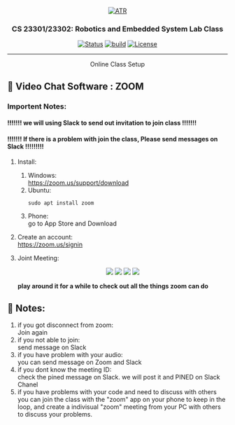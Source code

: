 <p align="center">
  <a href="" rel="noopener">
 <img src="https://raw.githubusercontent.com/ksu-cs-robotics/Software-Development-for-Robotics/master/resources/images/ATR-logo.gif" alt="ATR"></a>
</p>

<h3 align="center">CS 23301/23302: Robotics and Embedded System Lab Class</h3>

<div align="center">

  [![Status](https://img.shields.io/badge/status-active-success.svg)]() 
  [![build](https://img.shields.io/badge/build-melodic-green)]()
  [![License](https://img.shields.io/badge/license-MIT-blue.svg)](/LICENSE)

</div>

---

<p align="center"> Online Class Setup
</p>

## 🏁 Video Chat Software : ZOOM
### Importent Notes:
#### !!!!!!! we will using Slack to send out invitation to join class !!!!!!!
#### !!!!!!! If there is a problem with join the class, Please send messages on Slack !!!!!!!!!

1. Install:
    1. Windows:   
        https://zoom.us/support/download  
    1. Ubuntu:  
        ```
        sudo apt install zoom
        ```
    1. Phone:   
        go to App Store and Download
1. Create an account:  
    https://zoom.us/signin

1. Joint Meeting:  
    <p align="center">
    <img src="https://raw.githubusercontent.com/ksu-cs-robotics/software-development-for-robotics-spring-2020/master/resources/images/zoom/zoom_1.jpg"/>

    <img src="https://raw.githubusercontent.com/ksu-cs-robotics/software-development-for-robotics-spring-2020/master/resources/images/zoom/zoom_2.jpg"/>

    <img src="https://raw.githubusercontent.com/ksu-cs-robotics/software-development-for-robotics-spring-2020/master/resources/images/zoom/zoom_3.jpg"/>

    <img src="https://raw.githubusercontent.com/ksu-cs-robotics/software-development-for-robotics-spring-2020/master/resources/images/zoom/zoom_4.jpg"/>
    </p>
    
    **play around it for a while to check out all the things zoom can do**

## 🏁 Notes:
1. if you got disconnect from zoom:   
    Join again
1. if you not able to join:   
    send message on Slack
1. if you have problem with your audio:   
    you can send message on Zoom and Slack
1. if you dont know the meeting ID:   
    check the pined message on Slack. we will post it and PINED on Slack Chanel
1. if you have problems with your code and need to discuss with others   
    you can join the class with the "zoom" app on your phone to keep in the loop, and create a indivisual "zoom" meeting from your PC with others to discuss your problems.